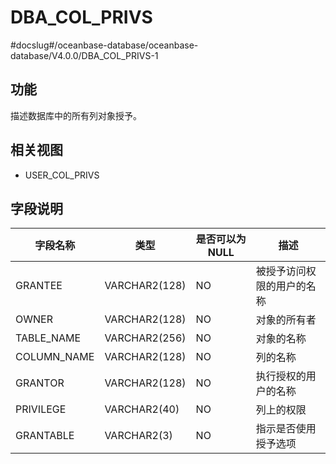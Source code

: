 DBA_COL_PRIVS 
==================================
#docslug#/oceanbase-database/oceanbase-database/V4.0.0/DBA_COL_PRIVS-1


功能 
-----------

描述数据库中的所有列对象授予。

相关视图 
-------------

* USER_COL_PRIVS

  




字段说明 
-------------



|  **字段名称**   |    **类型**     | **是否可以为 NULL** |    **描述**     |
|-------------|---------------|----------------|---------------|
| GRANTEE     | VARCHAR2(128) | NO             | 被授予访问权限的用户的名称 |
| OWNER       | VARCHAR2(128) | NO             | 对象的所有者        |
| TABLE_NAME  | VARCHAR2(256) | NO             | 对象的名称         |
| COLUMN_NAME | VARCHAR2(128) | NO             | 列的名称          |
| GRANTOR     | VARCHAR2(128) | NO             | 执行授权的用户的名称    |
| PRIVILEGE   | VARCHAR2(40)  | NO             | 列上的权限         |
| GRANTABLE   | VARCHAR2(3)   | NO             | 指示是否使用授予选项    |


